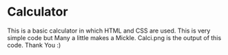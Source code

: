 # Calculator
This is a basic calculator in which HTML and CSS are used. This is very simple code but  Many a little makes a Mickle.
Calci.png is the output of this code. Thank You :)
